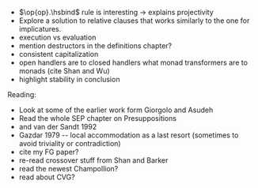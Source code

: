 * $\op{op}.\hsbind$ rule is interesting -> explains projectivity
* Explore a solution to relative clauses that works similarly to the one
  for implicatures.
* execution vs evaluation
* mention destructors in the definitions chapter?
* consistent capitalization
* open handlers are to closed handlers what monad transformers are to
  monads (cite Shan and Wu)
* highlight stability in conclusion


Reading:
* Look at some of the earlier work form Giorgolo and Asudeh
* Read the whole SEP chapter on Presuppositions
* and van der Sandt 1992
* Gazdar 1979 -- local accommodation as a last resort (sometimes to avoid
  triviality or contradiction)
* cite my FG paper?
* re-read crossover stuff from Shan and Barker
* read the newest Champollion?
* read about CVG?
